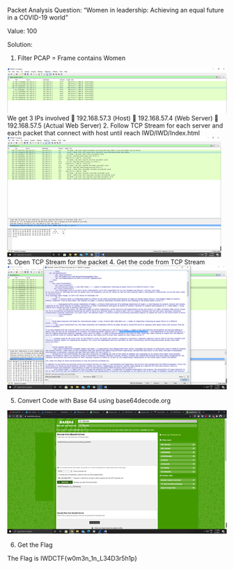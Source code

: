 Packet Analysis
Question:
“Women in leadership: Achieving an equal future in a COVID-19 world”

Value: 100

Solution:
1.	Filter PCAP = Frame contains Women
 <img src="https://github.com/CSBCTF/IWDCTF/blob/8e969abf9ac4fcafee3b061741b178cde082371b/Network/Women/files/1.png">
We get 3 IPs involved 
	192.168.57.3 (Host)
	192.168.57.4 (Web Server)
	192.168.57.5 (Actual Web Server)
2.	Follow TCP Stream for each server and each packet that connect with host until reach IWD/IWD/Index.html 
 <img src="https://github.com/CSBCTF/IWDCTF/blob/8e969abf9ac4fcafee3b061741b178cde082371b/Network/Women/files/2.png">
3.	Open TCP Stream for the packet 
4.	Get the code from TCP Stream
 <img src="https://github.com/CSBCTF/IWDCTF/blob/8e969abf9ac4fcafee3b061741b178cde082371b/Network/Women/files/3.png">
 
5.	Convert Code with Base 64 using base64decode.org
 <img src="https://github.com/CSBCTF/IWDCTF/blob/8e969abf9ac4fcafee3b061741b178cde082371b/Network/Women/files/4.png">
 
6.	Get the Flag

The Flag is IWDCTF{w0m3n_1n_L34D3r5h1p}
